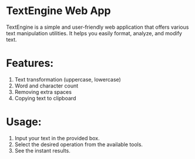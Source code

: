 # TextEngine Web App
TextEngine is a simple and user-friendly web application that offers various text manipulation utilities. It helps you easily format, analyze, and modify text.

# Features:
1. Text transformation (uppercase, lowercase)
2. Word and character count
3. Removing extra spaces
4. Copying text to clipboard
   
# Usage:
1. Input your text in the provided box.
2. Select the desired operation from the available tools.
3. See the instant results.
